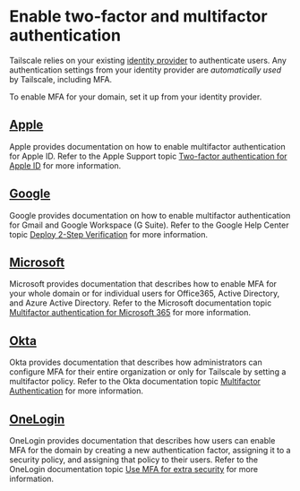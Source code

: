 # Enable two-factor and multifactor authentication

Tailscale relies on your existing [identity provider](https://tailscale.com/kb/1013/sso-providers) to authenticate users. Any authentication settings from your identity provider are *automatically used* by Tailscale, including MFA.

To enable MFA for your domain, set it up from your identity provider.

## [Apple](https://tailscale.com/kb/1017/install#apple)

Apple provides documentation on how to enable multifactor authentication for Apple ID. Refer to the Apple Support topic [Two-factor authentication for Apple ID](https://support.apple.com/en-us/HT204915) for more information.

## [Google](https://tailscale.com/kb/1017/install#google)

Google provides documentation on how to enable multifactor authentication for Gmail and Google Workspace (G Suite). Refer to the Google Help Center topic [Deploy 2-Step Verification](https://support.google.com/a/answer/9176657) for more information.

## [Microsoft](https://tailscale.com/kb/1017/install#microsoft)

Microsoft provides documentation that describes how to enable MFA for your whole domain or for individual users for Office365, Active Directory, and Azure Active Directory. Refer to the Microsoft documentation topic [Multifactor authentication for Microsoft 365](https://docs.microsoft.com/en-us/microsoft-365/admin/security-and-compliance/multi-factor-authentication-microsoft-365) for more information.

## [Okta](https://tailscale.com/kb/1017/install#okta)

Okta provides documentation that describes how administrators can configure MFA for their entire organization or only for Tailscale by setting a multifactor policy. Refer to the Okta documentation topic [Multifactor Authentication](https://help.okta.com/en-us/Content/Topics/Security/mfa/mfa-home.htm) for more information.

## [OneLogin](https://tailscale.com/kb/1017/install#onelogin)

OneLogin provides documentation that describes how users can enable MFA for the domain by creating a new authentication factor, assigning it to a security policy, and assigning that policy to their users. Refer to the OneLogin documentation topic [Use MFA for extra security](https://www.onelogin.com/getting-started/free-trial-plan/add-mfa) for more information.
